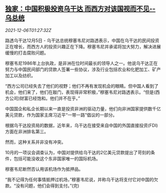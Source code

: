 <!--1638754264000-->
[独家：中国积极投资乌干达 而西方对该国视而不见--乌总统](https://cn.reuters.com/article/uganda-china-investment-1206-idCNKBS2IL039)
------

<div><i>2021-12-06T01:27:32Z</i></div><p>路透乌干达12月5日 - 乌干达总统穆塞韦尼对路透表示，中国在乌干达的民间投资正在增长，而西方人的投资兴趣正在下降。穆塞韦尼并承诺将加大努力，解决进展缓慢的打击腐败问题。</p><p>穆塞韦尼1986年上台执政，是非洲在位时间最长的领导人之一。他说乌干达正在努力与中国民间部门的贷款人签署一些协议，涉及行业包括农业和化肥加工、矿产加工以及纺织。</p><p>“西方公司已经失去了他们的视野；他们不再有发现机会的眼睛。但中国人看到了机会，他们来了，他们在敲门，表现得非常积极，”穆塞韦尼对路透表示。“但是(西方公司)财富已经饱和。他们并不在乎。”</p><p>中国国企和私企长期以来一直是投资非洲的驱动力量，他们向非洲国家提供数千亿美元贷款，作为国家主席习近平“一带一路”倡议的一部分。</p><p>根据乌干达投资局的数据，近年来，乌干达在接受来自中国的外国直接投资(FDI)方面在非洲排名第三。</p><p>然而，这种关系并非没有冲突。</p><p>10月的一项议会调查认为，中国对提供给乌干达的2亿美元贷款提出了苛刻的条件，包括可能没收这个东非国家唯一的国际机场。</p><p>穆塞韦尼断然否认用该机场作为抵押品。</p><p>“我不记得为任何事情抵押过机场，”穆塞韦尼说，并称乌干达将支付它对中国的欠款。“没有问题，他们会得到支付。”(完)</p>
